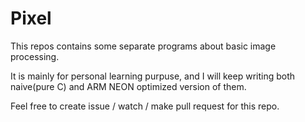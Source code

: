 #  Pixel

This repos contains some separate programs about basic image processing.

It is mainly for personal learning purpuse, and I will keep writing both naive(pure C) and ARM NEON optimized version of them.

Feel free to create issue / watch / make pull request for this repo.
